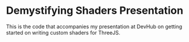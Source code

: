 # Demystifying Shaders Presentation

This is the code that accompanies my presentation at DevHub on getting started
on writing custom shaders for ThreeJS.